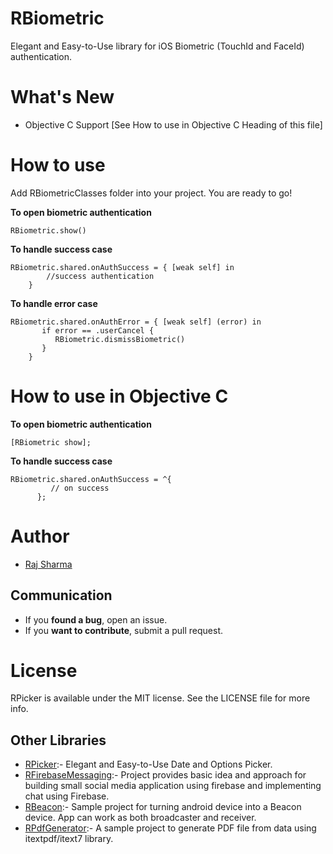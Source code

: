 # RBiometric
Elegant and Easy-to-Use library for iOS Biometric (TouchId and FaceId) authentication.

# What's New
* Objective C Support [See How to use in Objective C Heading of this file]

# How to use
Add RBiometricClasses folder into your project.
You are ready to go!

**To open biometric authentication**

    RBiometric.show()
    
**To handle success case**

    RBiometric.shared.onAuthSuccess = { [weak self] in
            //success authentication
        }
        
**To handle error case**

    RBiometric.shared.onAuthError = { [weak self] (error) in
           if error == .userCancel {
              RBiometric.dismissBiometric()
           }
        }
# How to use in Objective C
**To open biometric authentication**

    [RBiometric show];
    
**To handle success case**

    RBiometric.shared.onAuthSuccess = ^{
             // on success
          };
         
# Author   

* [Raj Sharma](https://github.com/rheyansh)

## Communication

* If you **found a bug**, open an issue.
* If you **want to contribute**, submit a pull request.

# License
RPicker is available under the MIT license. See the LICENSE file for more info.

## Other Libraries

* [RPicker](https://github.com/rheyansh/RPicker):- Elegant and Easy-to-Use Date and Options Picker.
* [RFirebaseMessaging](https://github.com/rheyansh/RFirebaseMessaging):- Project provides basic idea and approach for building small social media application using firebase and implementing chat using Firebase.
* [RBeacon](https://github.com/rheyansh/RBeacon):- Sample project for turning android device into a Beacon device. App can work as both broadcaster and receiver.
* [RPdfGenerator](https://github.com/rheyansh/RPdfGenerator):- A sample project to generate PDF file from data using itextpdf/itext7 library.
